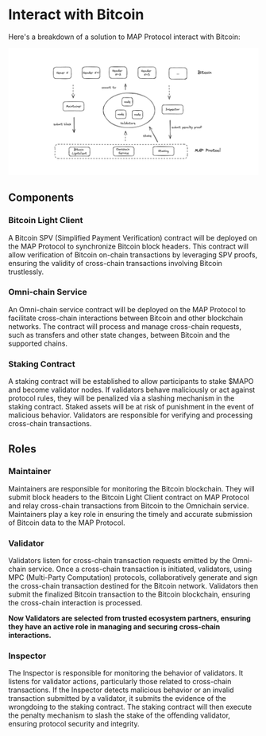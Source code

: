 # Interact with Bitcoin

Here's a breakdown of a solution to MAP Protocol interact with Bitcoin:

![Interact with Bitcoin](bitcoin.png)

## Components

### Bitcoin Light Client
A Bitcoin SPV (Simplified Payment Verification) contract will be deployed on the MAP Protocol to synchronize Bitcoin block headers. 
This contract will allow verification of Bitcoin on-chain transactions by leveraging SPV proofs, ensuring the validity of cross-chain transactions involving Bitcoin trustlessly.

### Omni-chain Service
An Omni-chain service contract will be deployed on the MAP Protocol to facilitate cross-chain interactions between Bitcoin and other blockchain networks. 
The contract will process and manage cross-chain requests, such as transfers and other state changes, between Bitcoin and the supported chains.

### Staking Contract
A staking contract will be established to allow participants to stake $MAPO and become validator nodes.
If validators behave maliciously or act against protocol rules, they will be penalized via a slashing mechanism in the staking contract. 
Staked assets will be at risk of punishment in the event of malicious behavior.
Validators are responsible for verifying and processing cross-chain transactions. 

## Roles

### Maintainer
Maintainers are responsible for monitoring the Bitcoin blockchain. 
They will submit block headers to the Bitcoin Light Client contract on MAP Protocol and relay cross-chain transactions from Bitcoin to the Omnichain service. 
Maintainers play a key role in ensuring the timely and accurate submission of Bitcoin data to the MAP Protocol.

### Validator
Validators listen for cross-chain transaction requests emitted by the Omni-chain service. 
Once a cross-chain transaction is initiated, validators, using MPC (Multi-Party Computation) protocols, collaboratively generate and sign the cross-chain transaction destined for the Bitcoin network. 
Validators then submit the finalized Bitcoin transaction to the Bitcoin blockchain, ensuring the cross-chain interaction is processed.

**Now Validators are selected from trusted ecosystem partners, ensuring they have an active role in managing and securing cross-chain interactions.**

### Inspector
The Inspector is responsible for monitoring the behavior of validators. It listens for validator actions, particularly those related to cross-chain transactions. 
If the Inspector detects malicious behavior or an invalid transaction submitted by a validator, it submits the evidence of the wrongdoing to the staking contract. 
The staking contract will then execute the penalty mechanism to slash the stake of the offending validator, ensuring protocol security and integrity.

